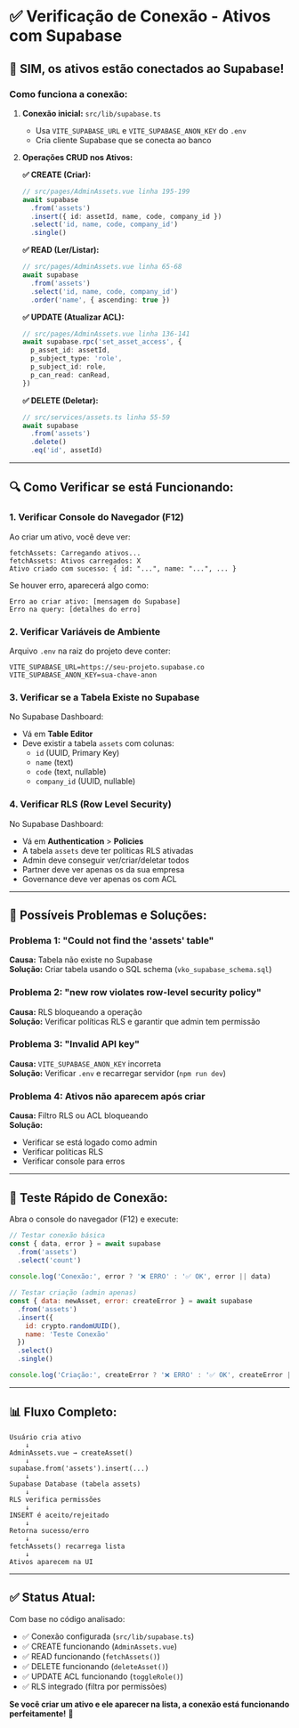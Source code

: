 # ✅ Verificação de Conexão - Ativos com Supabase

## 🔗 **SIM, os ativos estão conectados ao Supabase!**

### **Como funciona a conexão:**

1. **Conexão inicial:** `src/lib/supabase.ts`
   - Usa `VITE_SUPABASE_URL` e `VITE_SUPABASE_ANON_KEY` do `.env`
   - Cria cliente Supabase que se conecta ao banco

2. **Operações CRUD nos Ativos:**

   **✅ CREATE (Criar):**
   ```typescript
   // src/pages/AdminAssets.vue linha 195-199
   await supabase
     .from('assets')
     .insert({ id: assetId, name, code, company_id })
     .select('id, name, code, company_id')
     .single()
   ```

   **✅ READ (Ler/Listar):**
   ```typescript
   // src/pages/AdminAssets.vue linha 65-68
   await supabase
     .from('assets')
     .select('id, name, code, company_id')
     .order('name', { ascending: true })
   ```

   **✅ UPDATE (Atualizar ACL):**
   ```typescript
   // src/pages/AdminAssets.vue linha 136-141
   await supabase.rpc('set_asset_access', {
     p_asset_id: assetId,
     p_subject_type: 'role',
     p_subject_id: role,
     p_can_read: canRead,
   })
   ```

   **✅ DELETE (Deletar):**
   ```typescript
   // src/services/assets.ts linha 55-59
   await supabase
     .from('assets')
     .delete()
     .eq('id', assetId)
   ```

---

## 🔍 **Como Verificar se está Funcionando:**

### **1. Verificar Console do Navegador (F12)**

Ao criar um ativo, você deve ver:
```
fetchAssets: Carregando ativos...
fetchAssets: Ativos carregados: X
Ativo criado com sucesso: { id: "...", name: "...", ... }
```

Se houver erro, aparecerá algo como:
```
Erro ao criar ativo: [mensagem do Supabase]
Erro na query: [detalhes do erro]
```

### **2. Verificar Variáveis de Ambiente**

Arquivo `.env` na raiz do projeto deve conter:
```env
VITE_SUPABASE_URL=https://seu-projeto.supabase.co
VITE_SUPABASE_ANON_KEY=sua-chave-anon
```

### **3. Verificar se a Tabela Existe no Supabase**

No Supabase Dashboard:
- Vá em **Table Editor**
- Deve existir a tabela `assets` com colunas:
  - `id` (UUID, Primary Key)
  - `name` (text)
  - `code` (text, nullable)
  - `company_id` (UUID, nullable)

### **4. Verificar RLS (Row Level Security)**

No Supabase Dashboard:
- Vá em **Authentication** > **Policies**
- A tabela `assets` deve ter políticas RLS ativadas
- Admin deve conseguir ver/criar/deletar todos
- Partner deve ver apenas os da sua empresa
- Governance deve ver apenas os com ACL

---

## 🚨 **Possíveis Problemas e Soluções:**

### **Problema 1: "Could not find the 'assets' table"**
**Causa:** Tabela não existe no Supabase  
**Solução:** Criar tabela usando o SQL schema (`vko_supabase_schema.sql`)

### **Problema 2: "new row violates row-level security policy"**
**Causa:** RLS bloqueando a operação  
**Solução:** Verificar políticas RLS e garantir que admin tem permissão

### **Problema 3: "Invalid API key"**
**Causa:** `VITE_SUPABASE_ANON_KEY` incorreta  
**Solução:** Verificar `.env` e recarregar servidor (`npm run dev`)

### **Problema 4: Ativos não aparecem após criar**
**Causa:** Filtro RLS ou ACL bloqueando  
**Solução:** 
- Verificar se está logado como admin
- Verificar políticas RLS
- Verificar console para erros

---

## 🧪 **Teste Rápido de Conexão:**

Abra o console do navegador (F12) e execute:

```javascript
// Testar conexão básica
const { data, error } = await supabase
  .from('assets')
  .select('count')
  
console.log('Conexão:', error ? '❌ ERRO' : '✅ OK', error || data)

// Testar criação (admin apenas)
const { data: newAsset, error: createError } = await supabase
  .from('assets')
  .insert({ 
    id: crypto.randomUUID(), 
    name: 'Teste Conexão' 
  })
  .select()
  .single()

console.log('Criação:', createError ? '❌ ERRO' : '✅ OK', createError || newAsset)
```

---

## 📊 **Fluxo Completo:**

```
Usuário cria ativo
    ↓
AdminAssets.vue → createAsset()
    ↓
supabase.from('assets').insert(...)
    ↓
Supabase Database (tabela assets)
    ↓
RLS verifica permissões
    ↓
INSERT é aceito/rejeitado
    ↓
Retorna sucesso/erro
    ↓
fetchAssets() recarrega lista
    ↓
Ativos aparecem na UI
```

---

## ✅ **Status Atual:**

Com base no código analisado:
- ✅ Conexão configurada (`src/lib/supabase.ts`)
- ✅ CREATE funcionando (`AdminAssets.vue`)
- ✅ READ funcionando (`fetchAssets()`)
- ✅ DELETE funcionando (`deleteAsset()`)
- ✅ UPDATE ACL funcionando (`toggleRole()`)
- ✅ RLS integrado (filtra por permissões)

**Se você criar um ativo e ele aparecer na lista, a conexão está funcionando perfeitamente!** 🎉



